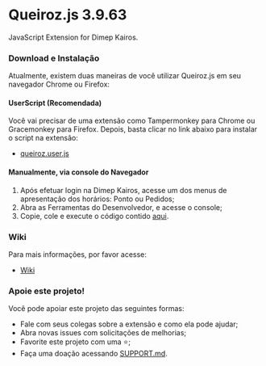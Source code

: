 # Queiroz.js 3.9.63
JavaScript Extension for Dimep Kairos.

### Download e Instalação

Atualmente, existem duas maneiras de você utilizar Queiroz.js em seu navegador Chrome ou Firefox:

#### UserScript (Recomendada)

Você vai precisar de uma extensão como Tampermonkey para Chrome ou Gracemonkey para Firefox. 
Depois, basta clicar no link abaixo para instalar o script na extensão:
* [queiroz.user.js](queiroz.user.js?raw=true)

#### Manualmente, via console do Navegador

1. Após efetuar login na Dimep Kairos, acesse um dos menus de apresentação dos horários: Ponto ou Pedidos;
2. Abra as Ferramentas do Desenvolvedor, e acesse o console;
3. Copie, cole e execute o código contido [aqui](dist/queiroz.min.js?raw=true).

### Wiki

Para mais informações, por favor acesse:

* [Wiki](https://github.com/viniciusknob/queiroz.js/wiki)

### Apoie este projeto!

Você pode apoiar este projeto das seguintes formas:

* Fale com seus colegas sobre a extensão e como ela pode ajudar;
* Abra novas issues com solicitações de melhorias;
* Favorite este projeto com uma :star:;
* Faça uma doação acessando [SUPPORT.md](SUPPORT.md).
